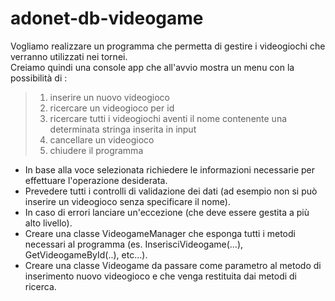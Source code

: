 # adonet-db-videogame  
Vogliamo realizzare un programma che permetta di gestire i videogiochi che verranno utilizzati nei tornei.  
Creiamo quindi una console app che all'avvio mostra un menu con la possibilità di :  
  
> 1. inserire un nuovo videogioco  
> 2. ricercare un videogioco per id  
> 3. ricercare tutti i videogiochi aventi il nome contenente una determinata stringa inserita in input  
> 4. cancellare un videogioco  
> 5. chiudere il programma  
    
- In base alla voce selezionata richiedere le informazioni necessarie per effettuare l'operazione desiderata.  
- Prevedere tutti i controlli di validazione dei dati (ad esempio non si può inserire un videogioco senza specificare il nome).  
- In caso di errori lanciare un'eccezione (che deve essere gestita a più alto livello).  
- Creare una classe VideogameManager che esponga tutti i metodi necessari al programma (es. InserisciVideogame(…), GetVideogameById(..), etc…).  
- Creare una classe Videogame da passare come parametro al metodo di inserimento nuovo videogioco e che venga restituita dai metodi di ricerca.  
